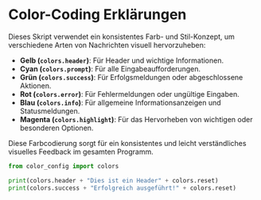 # Color-Coding Erklärungen

Dieses Skript verwendet ein konsistentes Farb- und Stil-Konzept, um verschiedene Arten von Nachrichten visuell hervorzuheben:

- **Gelb (`colors.header`)**: Für Header und wichtige Informationen.
- **Cyan (`colors.prompt`)**: Für alle Eingabeaufforderungen.
- **Grün (`colors.success`)**: Für Erfolgsmeldungen oder abgeschlossene Aktionen.
- **Rot (`colors.error`)**: Für Fehlermeldungen oder ungültige Eingaben.
- **Blau (`colors.info`)**: Für allgemeine Informationsanzeigen und Statusmeldungen.
- **Magenta (`colors.highlight`)**: Für das Hervorheben von wichtigen oder besonderen Optionen.

Diese Farbcodierung sorgt für ein konsistentes und leicht verständliches visuelles Feedback im gesamten Programm.

```python
from color_config import colors

print(colors.header + "Dies ist ein Header" + colors.reset)
print(colors.success + "Erfolgreich ausgeführt!" + colors.reset)
```